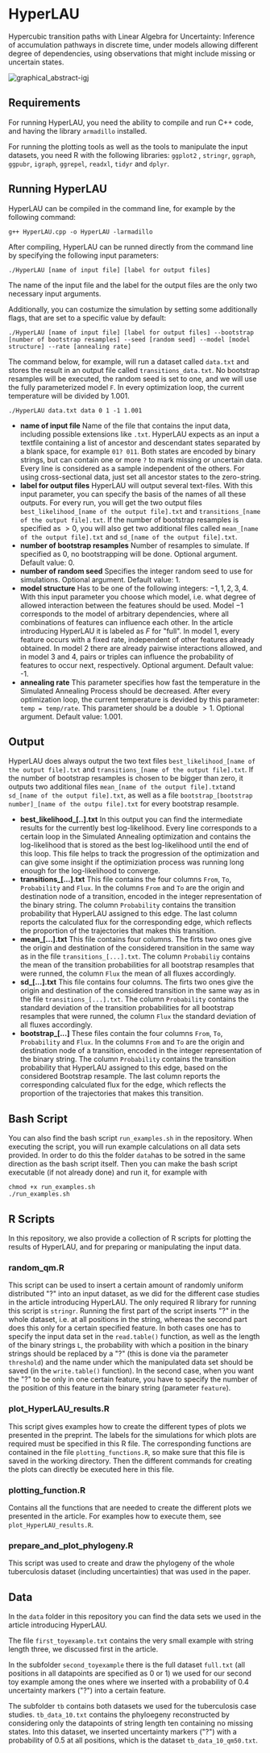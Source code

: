 # HyperLAU
Hypercubic transition paths with Linear Algebra for Uncertainty: Inference of accumulation pathways in discrete time, under models allowing different degree of dependencies, using observations that might include missing or uncertain states.

![graphical_abstract-igj](https://github.com/user-attachments/assets/8a34d662-9124-46f4-8f7f-ad0301e6f266)



## Requirements
For running HyperLAU, you need the ability to compile and run C++ code, and having the library `armadillo` installed. 

For running the plotting tools as well as the tools to manipulate the input datasets, you need R with the following libraries: 
`ggplot2` , `stringr`, `ggraph`, `ggpubr`, `igraph`, `ggrepel`, `readxl`, `tidyr` and `dplyr`.

## Running HyperLAU
HyperLAU can be compiled in the command line, for example by the following command:
```
g++ HyperLAU.cpp -o HyperLAU -larmadillo
```
After compiling, HyperLAU can be runned directly from the command line by specifying the following input parameters:
```
./HyperLAU [name of input file] [label for output files] 
```
The name of the input file and the label for the output files are the only two necessary input arguments. 

Additionally, you can costumize the simulation by setting some additionally flags, that are set to a specific value by default:
```
./HyperLAU [name of input file] [label for output files] --bootstrap [number of bootstrap resamples] --seed [random seed] --model [model structure] --rate [annealing rate]
```

The command below, for example, will run a dataset called `data.txt` and stores the result in an output file called `transitions_data.txt`. No bootstrap resamples will be executed, the random seed is set to one, and we will use the fully parameterized model `F`. In every optimization loop, the current temperature will be divided by 1.001.
```
./HyperLAU data.txt data 0 1 -1 1.001
```

- **name of input file** Name of the file that contains the input data, including possible extensions like `.txt`. HyperLAU expects as an input a textfile containing a list of ancestor and descendant states separated by a blank space, for example `01? 011`. Both states are encoded by binary strings, but can contain one or more `?` to mark missing or uncertain data. Every line is considered as a sample independent of the others. For using cross-sectional data, just set all ancestor states to the zero-string.
- **label for output files** HyperLAU will output several text-files. With this input parameter, you can specify the basis of the names of all these outputs. For every run, you will get the two output files `best_likelihood_[name of the output file].txt` and `transitions_[name of the output file].txt`. If the number of bootstrap resamples is specified as $>0$, you will also get two additional files called `mean_[name of the output file].txt` and `sd_[name of the output file].txt`.
- **number of bootstrap resamples** Number of resamples to simulate. If specified as 0, no bootstrapping will be done. Optional argument. Default value: 0.
- **number of random seed** Specifies the integer random seed to use for simulations. Optional argument. Default value: 1.
- **model structure** Has to be one of the following integers: $-1,1,2,3,4$. With this input parameter you choose which model, i.e. what degree of allowed interaction between the features should be used. Model $-1$ corresponds to the model of arbitrary dependencies, where all combinations of features can influence each other. In the article introducing HyperLAU it is labeled as $F$ for "full". In model $1$, every feature occurs with a fixed rate, independent of other features already obtained. In model $2$ there are already pairwise interactions allowed, and in model $3$ and $4$, pairs or triples can influence the probability of features to occur next, respectively. Optional argument. Default value: -1.
- **annealing rate** This parameter specifies how fast the temperature in the Simulated Annealing Process should be decreased. After every optimization loop, the current temperature is devided by this parameter: `temp = temp/rate`. This parameter should be a double $>1$. Optional argument. Default value: 1.001.

## Output
HyperLAU does always output the two text files `best_likelihood_[name of the output file].txt` and `transitions_[name of the output file].txt`. If the number of bootstrap resamples is chosen to be bigger than zero, it outputs two additional files `mean_[name of the output file].txt`and `sd_[name of the output file].txt`, as well as a file `bootstrap_[bootstrap number]_[name of the outpu file].txt` for every bootstrap resample.
- **best_likelihood_[..].txt** In this output you can find the intermediate results for the currently best log-likelihood. Every line corresponds to a certain loop in the Simulated Annealing optimization and contains the log-likelihood that is stored as the best log-likelihood until the end of this loop. This file helps to track the progression of the optimization and can give some insight if the optimiziation process was running long enough for the log-likelihood to converge.
- **transitions_[...].txt** This file contains the four columns `From`, `To`, `Probability` and `Flux`. In the columns `From` and `To` are the origin and destination node of a transition, encoded in the integer representation of the binary string. The column `Probability` contains the transition probability that HyperLAU assigned to this edge. The last column reports the calculated flux for the corresponding edge, which reflects the proportion of the trajectories that makes this transition.
- **mean_[...].txt** This file contains four columns. The firts two ones give the origin and destination of the considered transition in the same way as in the file `transitions_[...].txt`. The column `Probabiliy` contains the mean of the transition probabilities for all bootstrap resamples that were runned, the column `Flux` the mean of all fluxes accordingly.
- **sd_[...].txt** This file contains four columns. The firts two ones give the origin and destination of the considered transition in the same way as in the file `transitions_[...].txt`. The column `Probability` contains the standard deviation of the transition probabilities for all bootstrap resamples that were runned, the column `Flux` the standard deviation of all fluxes accordingly.
- **bootstrap_[...]** These files contain the four columns `From`, `To`, `Probability` and `Flux`. In the columns `From` and `To` are the origin and destination node of a transition, encoded in the integer representation of the binary string. The column `Probability` contains the transition probability that HyperLAU assigned to this edge, based on the considered Bootstrap resample. The last column reports the corresponding calculated flux for the edge, which reflects the proportion of the trajectories that makes this transition.
  
## Bash Script
You can also find the bash script `run_examples.sh` in the repository. When executing the script, you will run example calculations on all data sets provided. In order to do this the folder `data`has to be sotred in the same direction as the bash script itself. Then you can make the bash script executable (if not already done) and run it, for example with
```
chmod +x run_examples.sh
./run_examples.sh
```

## R Scripts
In this repository, we also provide a collection of R scripts for plotting the results of HyperLAU, and for preparing or manipulating the input data. 

### random_qm.R
This script can be used to insert a certain amount of randomly uniform distributed "?" into an input dataset, as we did for the different case studies in the article introducing HyperLAU. The only required R library for running this script is `stringr`. Running the first part of the script inserts "?" in the whole dataset, i.e. at all positions in the string, whereas the second part does this only for a certain specified feature. In both cases one has to specify the input data set in the `read.table()` function, as well as the length of the binary strings `L`, the probability with which a position in the binary strings should be replaced by a "?" (this is done via the parameter `threshold`) and the name under which the manipulated data set should be saved (in the `write.table()` function). In the second case, when you want the "?" to be only in one certain feature, you have to specify the number of the position of this feature in the binary string (parameter `feature`). 


### plot_HyperLAU_results.R
This script gives examples how to create the different types of plots we presented in the preprint. The labels for the simulations for which plots are required must be specified in this R file. The corresponding functions are contained in the file `plotting_functions.R`, so make sure that this file is saved in the working directory. Then the different commands for creating the plots can directly be executed here in this file. 

### plotting_function.R
Contains all the functions that are needed to create the different plots we presented in the article. For examples how to execute them, see `plot_HyperLAU_results.R`.

### prepare_and_plot_phylogeny.R
This script was used to create and draw the phylogeny of the whole tuberculosis dataset (including uncertainties) that was used in the paper. 

## Data
In the `data` folder in this repository you can find the data sets we used in the article introducing HyperLAU. 

The file `first_toyexample.txt` contains the very small example with string length three, we discussed first in the article. 

In the subfolder `second_toyexample` there is the full dataset `full.txt` (all positions in all datapoints are specified as $0$ or $1$) we used for our second toy example among the ones where we inserted with a probability of $0.4$ uncertainty markers ("?") into a certain feature. 

The subfolder `tb` contains both datasets we used for the tuberculosis case studies. `tb_data_10.txt` contains the phyloegeny reconstructed by considering only the datapoints of string length ten containing no missing states. Into this dataset, we inserted uncertainty markers ("?") with a probability of $0.5$ at all positions, which is the dataset `tb_data_10_qm50.txt`. 
